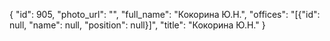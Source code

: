 {
    "id": 905,
    "photo_url": "",
    "full_name": "Кокорина Ю.Н.",
    "offices": "[{\"id\": null, \"name\": null, \"position\": null}]",
    "title": "Кокорина Ю.Н."
}